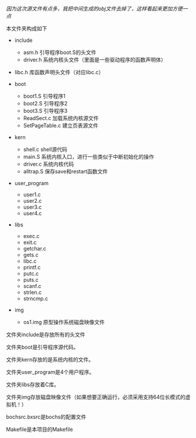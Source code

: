 *因为这次源文件有点多，我把中间生成的obj文件去掉了，这样看起来更加方便一点*

本文件夹构成如下

- include
  - asm.h 引导程序boot.S的头文件
  - driver.h 系统内核头文件（里面是一些驱动程序的函数声明体）
- libc.h 库函数声明头文件（对应libc.c）
  
- boot
  - boot1.S 引导程序1
  - boot2.S 引导程序2
  - boot3.S 引导程序3
  - ReadSect.c 加载系统内核源文件
  - SetPageTable.c 建立页表源文件
- kern
  - shell.c shell源代码
  - main.S 系统内核入口，进行一些类似于中断初始化的操作
  - driver.c 系统内核代码
  - alltrap.S 保存save和restart函数文件
- user_program
  - user1.c
  - user2.c
  - user3.c
  - user4.c

- libs
  - exec.c
  - exit.c
  - getchar.c
  - gets.c
  - libc.c
  - printf.c
  - putc.c
  - puts.c
  - scanf.c
  - strlen.c
  - strncmp.c

- img
  - os1.img 原型操作系统磁盘映像文件

文件夹include是存放所有的头文件

文件夹boot是引导程序源代码。

文件夹kern存放的是系统内核的文件。

文件夹user_program是4个用户程序。

文件夹libs存放着C库。

文件夹img存放磁盘映像文件（如果想要正确运行，必须采用支持64位长模式的虚拟机！）

bochsrc.bxsrc是bochs的配置文件

Makefile是本项目的Makefile




